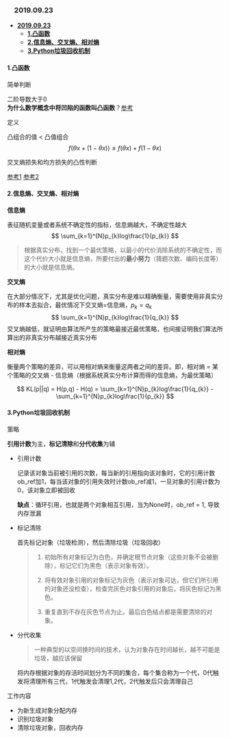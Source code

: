### 　**2019.09.23** 

- [**2019.09.23**](#20190923)
  - [**1.凸函数**](#1凸函数)
  - [**2.信息熵、交叉熵、相对熵**](#2信息熵交叉熵相对熵)
  - [**3.Python垃圾回收机制**](#3python垃圾回收机制)
#### **1.凸函数**

简单判断

二阶导数大于0   
 **为什么数学概念中将凹陷的函数叫凸函数**？[参考](https://www.zhihu.com/question/20014186)

定义

凸组合的值 < 凸值组合
$$
f\left ( \theta x + (1-\theta x ) \right ) \leq f\left ( \theta x \right )+ f\left ( 1-\theta x \right )
$$




交叉熵损失和均方损失的凸性判断

[参考1](https://www.cnblogs.com/aijianiula/p/9651879.html)
[参考2](https://blog.csdn.net/zhufenghao/article/details/52735750)


####  **2.信息熵、交叉熵、相对熵**

**信息熵**

表征随机变量或者系统不确定性的指标，信息熵越大，不确定性越大
$$
\sum_{k=1}^{N}p_{k}log\frac{1}{p_{k}}
$$

> 根据真实分布，找到一个最优策略，以最小的代价消除系统的不确定性，而这个代价大小就是信息熵，所要付出的**最小努力**（猜题次数、编码长度等）的大小就是信息熵。



**交叉熵**

在大部分情况下，尤其是优化问题，真实分布是难以精确衡量，需要使用非真实分布的样本去拟合，最优情况下交叉熵=信息熵，$p_{k} = q_{k}$
$$
\sum_{k=1}^{N}p_{k}log\frac{1}{q_{k}}
$$
交叉熵越低，就证明由算法所产生的策略最接近最优策略，也间接证明我们算法所算出的非真实分布越接近真实分布

**相对熵**

衡量两个策略的差异，可以用相对熵来衡量这两者之间的差异。即，相对熵 = 某个策略的交叉熵 - 信息熵（根据系统真实分布计算而得的信息熵，为最优策略）

$$
KL(p||q) = H(p,q) - H(q)   
         = \sum_{k=1}^{N}p_{k}log\frac{1}{q_{k}} - \sum_{k=1}^{N}p_{k}log\frac{1}{p_{k}}
$$



#### **3.Python垃圾回收机制**

策略

**引用计数**为主，**标记清除**和**分代收集**为辅

- 引用计数

  记录该对象当前被引用的次数，每当新的引用指向该对象时，它的引用计数ob_ref加1，每当该对象的引用失效时计数ob_ref减1，一旦对象的引用计数为0，该对象立即被回收

  **缺点**：循环引用，也就是两个对象相互引用，当为None时，ob_ref = 1, 导致内存泄漏

- 标记清除

  首先标记对象（垃圾检测），然后清除垃圾（垃圾回收）

  > 1. 初始所有对象标记为白色，并确定根节点对象（这些对象不会被删除），标记它们为黑色（表示对象有效）。
  >
  > 2. 将有效对象引用的对象标记为灰色（表示对象可达，但它们所引用的对象还没检查），检查完灰色对象引用的对象后，将灰色标记为黑色。
  > 3. 重复直到不存在灰色节点为止。最后白色结点都是需要清除的对象。

- 分代收集

  > 一种典型的以空间换时间的技术，认为对象存在时间越长，越不可能是垃圾，越应该保留

  将内存根据对象的存活时间划分为不同的集合，每个集合称为一个代，0代触发将清理所有三代，1代触发会清理1,2代，2代触发后只会清理自己

工作内容

- 为新生成对象分配内存
- 识别垃圾对象
- 清除垃圾对象，回收内存
